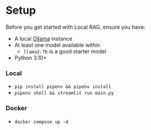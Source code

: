 # Setup

Before you get started with Local RAG, ensure you have:

- A local [Ollama](https://github.com/ollama/ollama/) instance
- At least one model available within
    - `llama2:7b` is a good starter model
- Python 3.10+

### Local
- `pip install pipenv && pipenv install`
- `pipenv shell && streamlit run main.py`

### Docker
- `docker compose up -d`
